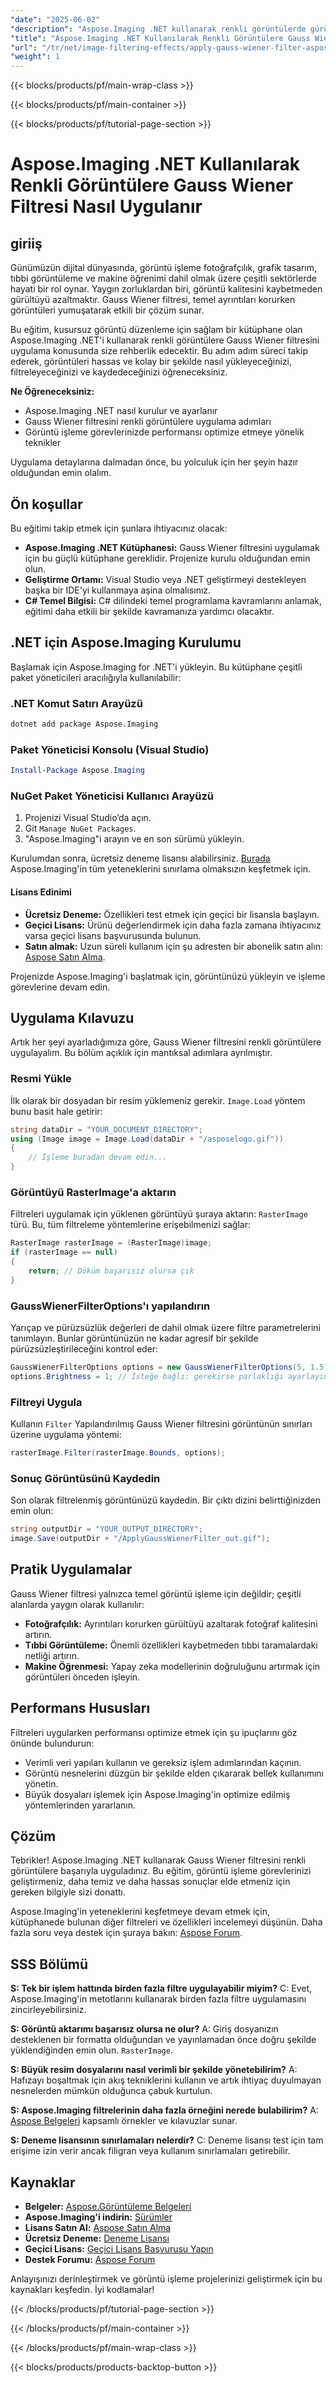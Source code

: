 ```yaml
---
"date": "2025-06-02"
"description": "Aspose.Imaging .NET kullanarak renkli görüntülerde gürültü azaltma için Gauss Wiener filtresinin nasıl uygulanacağını öğrenin. Bu kılavuz kurulum, uygulama adımları ve performans optimizasyonunu kapsar."
"title": "Aspose.Imaging .NET Kullanılarak Renkli Görüntülere Gauss Wiener Filtresi Nasıl Uygulanır"
"url": "/tr/net/image-filtering-effects/apply-gauss-wiener-filter-aspose-imaging-net/"
"weight": 1
---
```


{{< blocks/products/pf/main-wrap-class >}}

{{< blocks/products/pf/main-container >}}

{{< blocks/products/pf/tutorial-page-section >}}
# Aspose.Imaging .NET Kullanılarak Renkli Görüntülere Gauss Wiener Filtresi Nasıl Uygulanır

## giriiş

Günümüzün dijital dünyasında, görüntü işleme fotoğrafçılık, grafik tasarım, tıbbi görüntüleme ve makine öğrenimi dahil olmak üzere çeşitli sektörlerde hayati bir rol oynar. Yaygın zorluklardan biri, görüntü kalitesini kaybetmeden gürültüyü azaltmaktır. Gauss Wiener filtresi, temel ayrıntıları korurken görüntüleri yumuşatarak etkili bir çözüm sunar.

Bu eğitim, kusursuz görüntü düzenleme için sağlam bir kütüphane olan Aspose.Imaging .NET'i kullanarak renkli görüntülere Gauss Wiener filtresini uygulama konusunda size rehberlik edecektir. Bu adım adım süreci takip ederek, görüntüleri hassas ve kolay bir şekilde nasıl yükleyeceğinizi, filtreleyeceğinizi ve kaydedeceğinizi öğreneceksiniz.

**Ne Öğreneceksiniz:**
- Aspose.Imaging .NET nasıl kurulur ve ayarlanır
- Gauss Wiener filtresini renkli görüntülere uygulama adımları
- Görüntü işleme görevlerinizde performansı optimize etmeye yönelik teknikler

Uygulama detaylarına dalmadan önce, bu yolculuk için her şeyin hazır olduğundan emin olalım.

## Ön koşullar

Bu eğitimi takip etmek için şunlara ihtiyacınız olacak:
- **Aspose.Imaging .NET Kütüphanesi:** Gauss Wiener filtresini uygulamak için bu güçlü kütüphane gereklidir. Projenize kurulu olduğundan emin olun.
- **Geliştirme Ortamı:** Visual Studio veya .NET geliştirmeyi destekleyen başka bir IDE'yi kullanmaya aşina olmalısınız.
- **C# Temel Bilgisi:** C# dilindeki temel programlama kavramlarını anlamak, eğitimi daha etkili bir şekilde kavramanıza yardımcı olacaktır.

## .NET için Aspose.Imaging Kurulumu

Başlamak için Aspose.Imaging for .NET'i yükleyin. Bu kütüphane çeşitli paket yöneticileri aracılığıyla kullanılabilir:

### .NET Komut Satırı Arayüzü
```bash
dotnet add package Aspose.Imaging
```

### Paket Yöneticisi Konsolu (Visual Studio)
```powershell
Install-Package Aspose.Imaging
```

### NuGet Paket Yöneticisi Kullanıcı Arayüzü
1. Projenizi Visual Studio’da açın.
2. Git `Manage NuGet Packages`.
3. "Aspose.Imaging"i arayın ve en son sürümü yükleyin.

Kurulumdan sonra, ücretsiz deneme lisansı alabilirsiniz. [Burada](https://releases.aspose.com/imaging/net/) Aspose.Imaging'in tüm yeteneklerini sınırlama olmaksızın keşfetmek için.

#### Lisans Edinimi
- **Ücretsiz Deneme:** Özellikleri test etmek için geçici bir lisansla başlayın.
- **Geçici Lisans:** Ürünü değerlendirmek için daha fazla zamana ihtiyacınız varsa geçici lisans başvurusunda bulunun.
- **Satın almak:** Uzun süreli kullanım için şu adresten bir abonelik satın alın: [Aspose Satın Alma](https://purchase.aspose.com/buy).

Projenizde Aspose.Imaging'i başlatmak için, görüntünüzü yükleyin ve işleme görevlerine devam edin.

## Uygulama Kılavuzu

Artık her şeyi ayarladığımıza göre, Gauss Wiener filtresini renkli görüntülere uygulayalım. Bu bölüm açıklık için mantıksal adımlara ayrılmıştır.

### Resmi Yükle

İlk olarak bir dosyadan bir resim yüklemeniz gerekir. `Image.Load` yöntem bunu basit hale getirir:

```csharp
string dataDir = "YOUR_DOCUMENT_DIRECTORY";
using (Image image = Image.Load(dataDir + "/asposelogo.gif"))
{
    // İşleme buradan devam edin...
}
```

### Görüntüyü RasterImage'a aktarın

Filtreleri uygulamak için yüklenen görüntüyü şuraya aktarın: `RasterImage` türü. Bu, tüm filtreleme yöntemlerine erişebilmenizi sağlar:

```csharp
RasterImage rasterImage = (RasterImage)image;
if (rasterImage == null)
{
    return; // Döküm başarısız olursa çık
}
```

### GaussWienerFilterOptions'ı yapılandırın

Yarıçap ve pürüzsüzlük değerleri de dahil olmak üzere filtre parametrelerini tanımlayın. Bunlar görüntünüzün ne kadar agresif bir şekilde pürüzsüzleştirileceğini kontrol eder:

```csharp
GaussWienerFilterOptions options = new GaussWienerFilterOptions(5, 1.5);
options.Brightness = 1; // İsteğe bağlı: gerekirse parlaklığı ayarlayın
```

### Filtreyi Uygula

Kullanın `Filter` Yapılandırılmış Gauss Wiener filtresini görüntünün sınırları üzerine uygulama yöntemi:

```csharp
rasterImage.Filter(rasterImage.Bounds, options);
```

### Sonuç Görüntüsünü Kaydedin

Son olarak filtrelenmiş görüntünüzü kaydedin. Bir çıktı dizini belirttiğinizden emin olun:

```csharp
string outputDir = "YOUR_OUTPUT_DIRECTORY";
image.Save(outputDir + "/ApplyGaussWienerFilter_out.gif");
```

## Pratik Uygulamalar

Gauss Wiener filtresi yalnızca temel görüntü işleme için değildir; çeşitli alanlarda yaygın olarak kullanılır:
- **Fotoğrafçılık:** Ayrıntıları korurken gürültüyü azaltarak fotoğraf kalitesini artırın.
- **Tıbbi Görüntüleme:** Önemli özellikleri kaybetmeden tıbbi taramalardaki netliği artırın.
- **Makine Öğrenmesi:** Yapay zeka modellerinin doğruluğunu artırmak için görüntüleri önceden işleyin.

## Performans Hususları

Filtreleri uygularken performansı optimize etmek için şu ipuçlarını göz önünde bulundurun:
- Verimli veri yapıları kullanın ve gereksiz işlem adımlarından kaçının.
- Görüntü nesnelerini düzgün bir şekilde elden çıkararak bellek kullanımını yönetin.
- Büyük dosyaları işlemek için Aspose.Imaging'in optimize edilmiş yöntemlerinden yararlanın.

## Çözüm

Tebrikler! Aspose.Imaging .NET kullanarak Gauss Wiener filtresini renkli görüntülere başarıyla uyguladınız. Bu eğitim, görüntü işleme görevlerinizi geliştirmeniz, daha temiz ve daha hassas sonuçlar elde etmeniz için gereken bilgiyle sizi donattı.

Aspose.Imaging'in yeteneklerini keşfetmeye devam etmek için, kütüphanede bulunan diğer filtreleri ve özellikleri incelemeyi düşünün. Daha fazla soru veya destek için şuraya bakın: [Aspose Forum](https://forum.aspose.com/c/imaging/10).

## SSS Bölümü

**S: Tek bir işlem hattında birden fazla filtre uygulayabilir miyim?**
C: Evet, Aspose.Imaging'in metotlarını kullanarak birden fazla filtre uygulamasını zincirleyebilirsiniz.

**S: Görüntü aktarımı başarısız olursa ne olur?**
A: Giriş dosyanızın desteklenen bir formatta olduğundan ve yayınlamadan önce doğru şekilde yüklendiğinden emin olun. `RasterImage`.

**S: Büyük resim dosyalarını nasıl verimli bir şekilde yönetebilirim?**
A: Hafızayı boşaltmak için akış tekniklerini kullanın ve artık ihtiyaç duyulmayan nesnelerden mümkün olduğunca çabuk kurtulun.

**S: Aspose.Imaging filtrelerinin daha fazla örneğini nerede bulabilirim?**
A: [Aspose Belgeleri](https://reference.aspose.com/imaging/net/) kapsamlı örnekler ve kılavuzlar sunar.

**S: Deneme lisansının sınırlamaları nelerdir?**
C: Deneme lisansı test için tam erişime izin verir ancak filigran veya kullanım sınırlamaları getirebilir.

## Kaynaklar
- **Belgeler:** [Aspose.Görüntüleme Belgeleri](https://reference.aspose.com/imaging/net/)
- **Aspose.Imaging'i indirin:** [Sürümler](https://releases.aspose.com/imaging/net/)
- **Lisans Satın Al:** [Aspose Satın Alma](https://purchase.aspose.com/buy)
- **Ücretsiz Deneme:** [Deneme Lisansı](https://releases.aspose.com/imaging/net/)
- **Geçici Lisans:** [Geçici Lisans Başvurusu Yapın](https://purchase.aspose.com/temporary-license/)
- **Destek Forumu:** [Aspose Forum](https://forum.aspose.com/c/imaging/10)

Anlayışınızı derinleştirmek ve görüntü işleme projelerinizi geliştirmek için bu kaynakları keşfedin. İyi kodlamalar!

{{< /blocks/products/pf/tutorial-page-section >}}

{{< /blocks/products/pf/main-container >}}

{{< /blocks/products/pf/main-wrap-class >}}

{{< blocks/products/products-backtop-button >}}